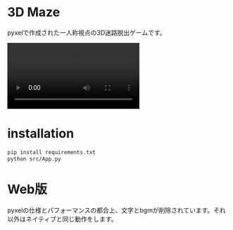 # 3D Maze
pyxelで作成された一人称視点の3D迷路脱出ゲームです。

<video src="./3D_Maze_Demo.mp4" controls></video>

# installation
```sh
pip install requirements.txt
python src/App.py
```

# Web版
pyxelの仕様とパフォーマンスの都合上、文字とbgmが削除されています。それ以外はネイティブと同じ動作をします。
